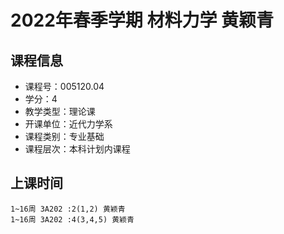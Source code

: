 # 2022年春季学期 材料力学 黄颖青






## 课程信息

- 课程号：005120.04
- 学分：4
- 教学类型：理论课
- 开课单位：近代力学系
- 课程类别：专业基础
- 课程层次：本科计划内课程

## 上课时间

```
1~16周 3A202 :2(1,2) 黄颖青
1~16周 3A202 :4(3,4,5) 黄颖青
```

